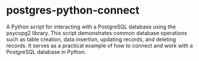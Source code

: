 # postgres-python-connect
A Python script for interacting with a PostgreSQL database using the psycopg2 library. This script demonstrates common database operations such as table creation, data insertion, updating records, and deleting records. It serves as a practical example of how to connect and work with a PostgreSQL database in Python.
